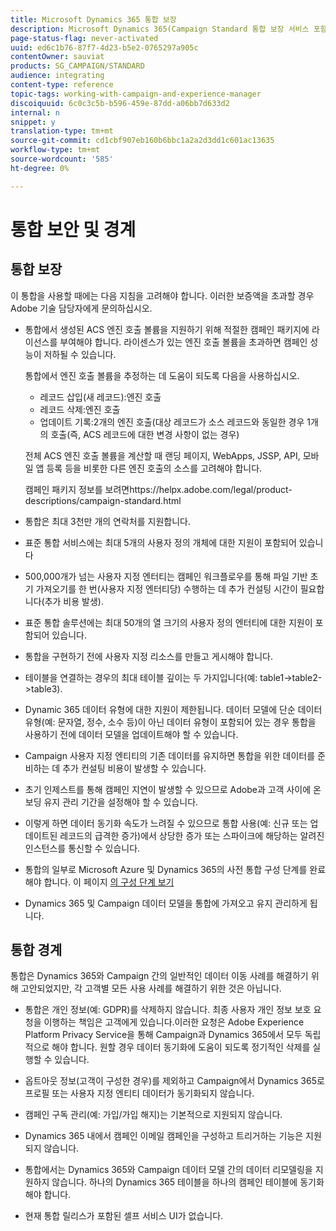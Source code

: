 ```yaml
---
title: Microsoft Dynamics 365 통합 보장
description: Microsoft Dynamics 365(Campaign Standard 통합 보장 서비스 포함)
page-status-flag: never-activated
uuid: ed6c1b76-87f7-4d23-b5e2-0765297a905c
contentOwner: sauviat
products: SG_CAMPAIGN/STANDARD
audience: integrating
content-type: reference
topic-tags: working-with-campaign-and-experience-manager
discoiquuid: 6c0c3c5b-b596-459e-87dd-a06bb7d633d2
internal: n
snippet: y
translation-type: tm+mt
source-git-commit: cd1cbf907eb160b6bbc1a2a2d3dd1c601ac13635
workflow-type: tm+mt
source-wordcount: '585'
ht-degree: 0%

---
```



# 통합 보안 및 경계

## 통합 보장

이 통합을 사용할 때에는 다음 지침을 고려해야 합니다. 이러한 보증액을 초과할 경우 Adobe 기술 담당자에게 문의하십시오.

* 통합에서 생성된 ACS 엔진 호출 볼륨을 지원하기 위해 적절한 캠페인 패키지에 라이선스를 부여해야 합니다. 라이센스가 있는 엔진 호출 볼륨을 초과하면 캠페인 성능이 저하될 수 있습니다.

   통합에서 엔진 호출 볼륨을 추정하는 데 도움이 되도록 다음을 사용하십시오.

   * 레코드 삽입(새 레코드):엔진 호출
   * 레코드 삭제:엔진 호출
   * 업데이트 기록:2개의 엔진 호출(대상 레코드가 소스 레코드와 동일한 경우 1개의 호출(즉, ACS 레코드에 대한 변경 사항이 없는 경우)

   전체 ACS 엔진 호출 볼륨을 계산할 때 랜딩 페이지, WebApps, JSSP, API, 모바일 앱 등록 등을 비롯한 다른 엔진 호출의 소스를 고려해야 합니다.

   캠페인 패키지 정보를 보려면https://helpx.adobe.com/legal/product-descriptions/campaign-standard.html

* 통합은 최대 3천만 개의 연락처를 지원합니다.

* 표준 통합 서비스에는 최대 5개의 사용자 정의 개체에 대한 지원이 포함되어 있습니다

* 500,000개가 넘는 사용자 지정 엔터티는 캠페인 워크플로우를 통해 파일 기반 초기 가져오기를 한 번(사용자 지정 엔터티당) 수행하는 데 추가 컨설팅 시간이 필요합니다(추가 비용 발생).

* 표준 통합 솔루션에는 최대 50개의 열 크기의 사용자 정의 엔터티에 대한 지원이 포함되어 있습니다.

* 통합을 구현하기 전에 사용자 지정 리소스를 만들고 게시해야 합니다.

* 테이블을 연결하는 경우의 최대 테이블 깊이는 두 가지입니다(예: table1->table2->table3).

* Dynamic 365 데이터 유형에 대한 지원이 제한됩니다. 데이터 모델에 단순 데이터 유형(예: 문자열, 정수, 소수 등)이 아닌 데이터 유형이 포함되어 있는 경우 통합을 사용하기 전에 데이터 모델을 업데이트해야 할 수 있습니다.

* Campaign 사용자 지정 엔티티의 기존 데이터를 유지하면 통합을 위한 데이터를 준비하는 데 추가 컨설팅 비용이 발생할 수 있습니다.

* 초기 인제스트를 통해 캠페인 지연이 발생할 수 있으므로 Adobe과 고객 사이에 온보딩 유지 관리 기간을 설정해야 할 수 있습니다.

* 이렇게 하면 데이터 동기화 속도가 느려질 수 있으므로 통합 사용(예: 신규 또는 업데이트된 레코드의 급격한 증가)에서 상당한 증가 또는 스파이크에 해당하는 알려진 인스턴스를 통신할 수 있습니다.

* 통합의 일부로 Microsoft Azure 및 Dynamics 365의 사전 통합 구성 단계를 완료해야 합니다. 이 페이지 [의 구성 단계 보기](../../integrating/using/configure-microsoft-dynamics-365-for-campaign-integration.md)

* Dynamics 365 및 Campaign 데이터 모델을 통합에 가져오고 유지 관리하게 됩니다.

## 통합 경계

통합은 Dynamics 365와 Campaign 간의 일반적인 데이터 이동 사례를 해결하기 위해 고안되었지만, 각 고객별 모든 사용 사례를 해결하기 위한 것은 아닙니다.

* 통합은 개인 정보(예: GDPR)를 삭제하지 않습니다. 최종 사용자 개인 정보 보호 요청을 이행하는 책임은 고객에게 있습니다.이러한 요청은 Adobe Experience Platform Privacy Service을 통해 Campaign과 Dynamics 365에서 모두 독립적으로 해야 합니다. 원할 경우 데이터 동기화에 도움이 되도록 정기적인 삭제를 실행할 수 있습니다.

* 옵트아웃 정보(고객이 구성한 경우)를 제외하고 Campaign에서 Dynamics 365로 프로필 또는 사용자 지정 엔티티 데이터가 동기화되지 않습니다.

* 캠페인 구독 관리(예: 가입/가입 해지)는 기본적으로 지원되지 않습니다.

* Dynamics 365 내에서 캠페인 이메일 캠페인을 구성하고 트리거하는 기능은 지원되지 않습니다.

* 통합에서는 Dynamics 365와 Campaign 데이터 모델 간의 데이터 리모델링을 지원하지 않습니다. 하나의 Dynamics 365 테이블을 하나의 캠페인 테이블에 동기화해야 합니다.

* 현재 통합 릴리스가 포함된 셀프 서비스 UI가 없습니다.
